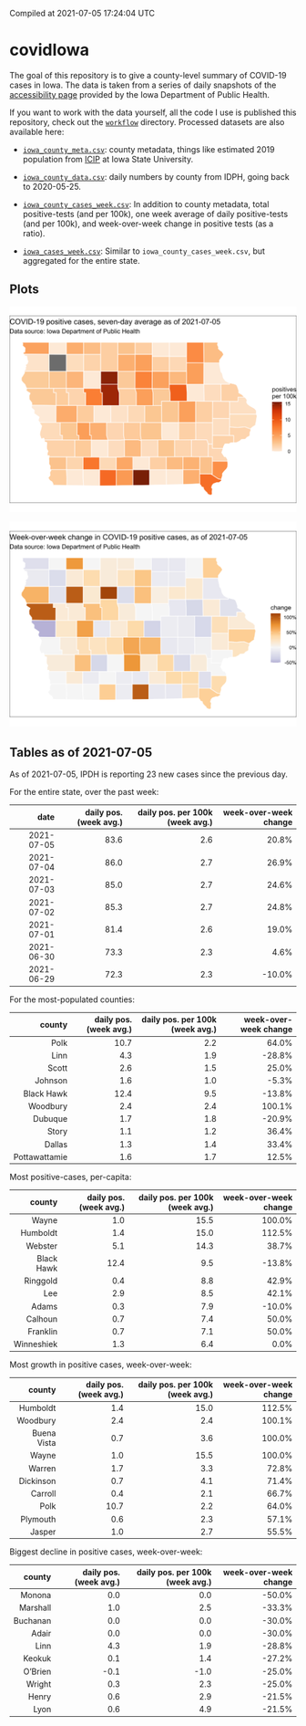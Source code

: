 Compiled at 2021-07-05 17:24:04 UTC

<!-- README.md is generated from README.Rmd. Please edit that file -->

# covidIowa

<!-- badges: start -->

<!-- badges: end -->

The goal of this repository is to give a county-level summary of
COVID-19 cases in Iowa. The data is taken from a series of daily
snapshots of the [accessibility
page](https://coronavirus.iowa.gov/pages/access) provided by the Iowa
Department of Public Health.

If you want to work with the data yourself, all the code I use is
published this repository, check out the [`workflow`](workflow)
directory. Processed datasets are also available here:

  - [`iowa_county_meta.csv`](https://raw.githubusercontent.com/ijlyttle/covidIowa/master/workflow/data/99-publish/iowa_county_meta.csv):
    county metadata, things like estimated 2019 population from
    [ICIP](https://www.icip.iastate.edu/tables/population/counties-estimates)
    at Iowa State University.

  - [`iowa_county_data.csv`](https://raw.githubusercontent.com/ijlyttle/covidIowa/master/workflow/data/99-publish/iowa_county_data.csv):
    daily numbers by county from IDPH, going back to 2020-05-25.

  - [`iowa_county_cases_week.csv`](https://raw.githubusercontent.com/ijlyttle/covidIowa/master/workflow/data/99-publish/iowa_county_data.csv):
    In addition to county metadata, total positive-tests (and per 100k),
    one week average of daily positive-tests (and per 100k), and
    week-over-week change in positive tests (as a ratio).

  - [`iowa_cases_week.csv`](https://raw.githubusercontent.com/ijlyttle/covidIowa/master/workflow/data/99-publish/iowa_cases_week.csv):
    Similar to `iowa_county_cases_week.csv`, but aggregated for the
    entire state.

## Plots

![](workflow/data/99-publish/iowa_cases.png)

![](workflow/data/99-publish/iowa_change.png)

## Tables as of 2021-07-05

As of 2021-07-05, IPDH is reporting 23 new cases since the previous day.

For the entire state, over the past week:

|       date | daily pos. (week avg.) | daily pos. per 100k (week avg.) | week-over-week change |
| ---------: | ---------------------: | ------------------------------: | --------------------: |
| 2021-07-05 |                   83.6 |                             2.6 |                 20.8% |
| 2021-07-04 |                   86.0 |                             2.7 |                 26.9% |
| 2021-07-03 |                   85.0 |                             2.7 |                 24.6% |
| 2021-07-02 |                   85.3 |                             2.7 |                 24.8% |
| 2021-07-01 |                   81.4 |                             2.6 |                 19.0% |
| 2021-06-30 |                   73.3 |                             2.3 |                  4.6% |
| 2021-06-29 |                   72.3 |                             2.3 |               \-10.0% |

For the most-populated counties:

|        county | daily pos. (week avg.) | daily pos. per 100k (week avg.) | week-over-week change |
| ------------: | ---------------------: | ------------------------------: | --------------------: |
|          Polk |                   10.7 |                             2.2 |                 64.0% |
|          Linn |                    4.3 |                             1.9 |               \-28.8% |
|         Scott |                    2.6 |                             1.5 |                 25.0% |
|       Johnson |                    1.6 |                             1.0 |                \-5.3% |
|    Black Hawk |                   12.4 |                             9.5 |               \-13.8% |
|      Woodbury |                    2.4 |                             2.4 |                100.1% |
|       Dubuque |                    1.7 |                             1.8 |               \-20.9% |
|         Story |                    1.1 |                             1.2 |                 36.4% |
|        Dallas |                    1.3 |                             1.4 |                 33.4% |
| Pottawattamie |                    1.6 |                             1.7 |                 12.5% |

Most positive-cases, per-capita:

|     county | daily pos. (week avg.) | daily pos. per 100k (week avg.) | week-over-week change |
| ---------: | ---------------------: | ------------------------------: | --------------------: |
|      Wayne |                    1.0 |                            15.5 |                100.0% |
|   Humboldt |                    1.4 |                            15.0 |                112.5% |
|    Webster |                    5.1 |                            14.3 |                 38.7% |
| Black Hawk |                   12.4 |                             9.5 |               \-13.8% |
|   Ringgold |                    0.4 |                             8.8 |                 42.9% |
|        Lee |                    2.9 |                             8.5 |                 42.1% |
|      Adams |                    0.3 |                             7.9 |               \-10.0% |
|    Calhoun |                    0.7 |                             7.4 |                 50.0% |
|   Franklin |                    0.7 |                             7.1 |                 50.0% |
| Winneshiek |                    1.3 |                             6.4 |                  0.0% |

Most growth in positive cases, week-over-week:

|      county | daily pos. (week avg.) | daily pos. per 100k (week avg.) | week-over-week change |
| ----------: | ---------------------: | ------------------------------: | --------------------: |
|    Humboldt |                    1.4 |                            15.0 |                112.5% |
|    Woodbury |                    2.4 |                             2.4 |                100.1% |
| Buena Vista |                    0.7 |                             3.6 |                100.0% |
|       Wayne |                    1.0 |                            15.5 |                100.0% |
|      Warren |                    1.7 |                             3.3 |                 72.8% |
|   Dickinson |                    0.7 |                             4.1 |                 71.4% |
|     Carroll |                    0.4 |                             2.1 |                 66.7% |
|        Polk |                   10.7 |                             2.2 |                 64.0% |
|    Plymouth |                    0.6 |                             2.3 |                 57.1% |
|      Jasper |                    1.0 |                             2.7 |                 55.5% |

Biggest decline in positive cases, week-over-week:

|   county | daily pos. (week avg.) | daily pos. per 100k (week avg.) | week-over-week change |
| -------: | ---------------------: | ------------------------------: | --------------------: |
|   Monona |                    0.0 |                             0.0 |               \-50.0% |
| Marshall |                    1.0 |                             2.5 |               \-33.3% |
| Buchanan |                    0.0 |                             0.0 |               \-30.0% |
|    Adair |                    0.0 |                             0.0 |               \-30.0% |
|     Linn |                    4.3 |                             1.9 |               \-28.8% |
|   Keokuk |                    0.1 |                             1.4 |               \-27.2% |
|  O’Brien |                  \-0.1 |                           \-1.0 |               \-25.0% |
|   Wright |                    0.3 |                             2.3 |               \-25.0% |
|    Henry |                    0.6 |                             2.9 |               \-21.5% |
|     Lyon |                    0.6 |                             4.9 |               \-21.5% |
